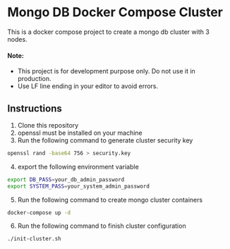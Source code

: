 # Mongo DB Docker Compose Cluster
This is a docker compose project to create a mongo db cluster with 3 nodes.

#### Note: 
- This project is for development purpose only. Do not use it in production.
- Use LF line ending in your editor to avoid errors.

## Instructions
1. Clone this repository
2. openssl must be installed on your machine
3. Run the following command to generate cluster security key
```bash
openssl rand -base64 756 > security.key
```
4. export the following environment variable
```bash
export DB_PASS=your_db_admin_password
export SYSTEM_PASS=your_system_admin_password
```
5. Run the following command to create mongo cluster containers
```bash
docker-compose up -d
```
6. Run the following command to finish cluster configuration
```bash
./init-cluster.sh
```